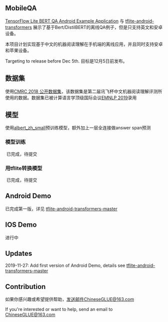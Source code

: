 ## MobileQA

[TensorFlow Lite BERT QA Android Example Application](https://github.com/tensorflow/examples/tree/master/lite/examples/bert_qa/android) 与 [tflite-android-transformers](https://github.com/huggingface/tflite-android-transformers) 展示了基于Bert/DistilBERT的离线QA例子，但是只支持英文和安卓设备。

本项目计划实现基于中文的机器阅读理解在手机端的离线应用，并且同时支持安卓和苹果设备。

Targeting to release before Dec 5th. 目标是12月5日前发布。



## 数据集

使用[CMRC 2018 公开数据集](https://github.com/ymcui/cmrc2018/blob/master/README_CN.md)，该数据集是第二届讯飞杯中文机器阅读理解评测所使用的数据。数据集已被计算语言学顶级国际会议[EMNLP 2019](http://emnlp-ijcnlp2019.org/)录用



## 模型

使用[albert_zh_small](https://github.com/brightmart/albert_zh)预训练模型，额外加上一层全连接做answer span预测

### 模型训练

​	已完成，待提交

### 用tflite转换模型

​	已完成，待提交



## Android Demo

已完成第一版，详见 [tflite-android-transformers-master](https://github.com/CLUEbenchmark/MobileQA/tree/master/tflite-android-transformers-master) 



## IOS Demo

进行中

## Updates

2019-11-27: Add first version of Android Demo, details see [tflite-android-transformers-master](https://github.com/CLUEbenchmark/MobileQA/tree/master/tflite-android-transformers-master) 

## Contribution

如果你感兴趣或希望提供帮助，发送邮件ChineseGLUE@163.com

If you're interested or want to help, send an email to ChineseGLUE@163.com

